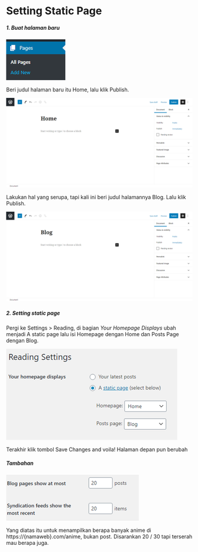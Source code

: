 # Setting Static Page

##### 1. Buat halaman baru

![Add new page](/image/5.png)

Beri judul halaman baru itu Home, lalu klik Publish.

![Home](/image/6.png)

Lakukan hal yang serupa, tapi kali ini beri judul halamannya Blog. Lalu klik Publish.

![Blog](/image/7.png)

##### 2. Setting static page

Pergi ke Settings > Reading, di bagian *Your Homepage Displays* ubah menjadi A static page lalu isi Homepage dengan Home dan Posts Page dengan Blog.

![Tetew](/image/8.png)

Terakhir klik tombol Save Changes and voila! Halaman depan pun berubah

##### Tambahan

![Wadidaw](/image/9.png)

Yang diatas itu untuk menampilkan berapa banyak anime di https://{namaweb}.com/anime, bukan post. Disarankan 20 / 30 tapi terserah mau berapa juga. 